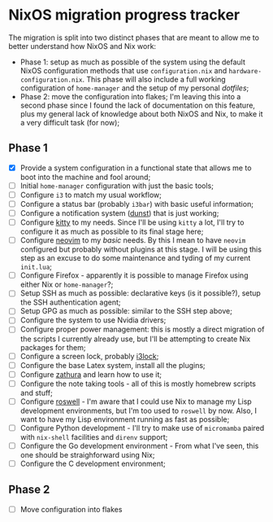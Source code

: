 # NixOS migration progress tracker

The migration is split into two distinct phases that are meant to allow me to
better understand how NixOS and Nix work:

- Phase 1: setup as much as possible of the system using the default NixOS
  configuration methods that use `configuration.nix` and `hardware-configuration.nix`.
  This phase will also include a full working configuration of `home-manager` and the
  setup of my personal _dotfiles_;
- Phase 2: move the configuration into flakes; I'm leaving this into a second phase
  since I found the lack of documentation on this feature, plus my general lack of
  knowledge about both NixOS and Nix, to make it a very difficult task (for now);

## Phase 1

- [x] Provide a system configuration in a functional state that allows me to boot
      into the machine and fool around;
- [ ] Initial `home-manager` configuration with just the basic tools;
- [ ] Configure `i3` to match my usual workflow;
- [ ] Configure a status bar (probably `i3bar`) with basic useful information;
- [ ] Configure a notification system ([dunst](https://github.com/dunst-project/dunst)) that is
      just working;
- [ ] Configure [kitty](https://github.com/kovidgoyal/kitty) to my needs. Since I'll be using
      `kitty` a lot, I'll try to configure it as much as possible to its final stage here;
- [ ] Configure [neovim](https://github.com/neovim/neovim) to my *basic* needs. By this I mean
      to have `neovim` configured but probably without plugins at this stage. I will be using
      this step as an excuse to do some maintenance and tyding of my current `init.lua`;
- [ ] Configure Firefox - apparently it is possible to manage Firefox using either Nix or
      `home-manager`?;
- [ ] Setup SSH as much as possible: declarative keys (is it possible?), setup the SSH
      authentication agent;
- [ ] Setup GPG as much as possible: similar to the SSH step above;
- [ ] Configure the system to use Nvidia drivers;
- [ ] Configure proper power management: this is mostly a direct migration of the scripts I
      currently already use, but I'll be attempting to create Nix packages for them;
- [ ] Configure a screen lock, probably [i3lock](https://github.com/i3/i3lock);
- [ ] Configure the base Latex system, install all the plugins;
- [ ] Configure [zathura](https://github.com/pwmt/zathura) and learn how to use it;
- [ ] Configure the note taking tools - all of this is mostly homebrew scripts and stuff;
- [ ] Configure [roswell](https://github.com/roswell/roswell) - I'm aware that I could use
      Nix to manage my Lisp development environments, but I'm too used to `roswell` by now. Also,
      I want to have my Lisp environment running as fast as possible;
- [ ] Configure Python development - I'll try to make use of `micromamba` paired with `nix-shell`
      facilities and `direnv` support;
- [ ] Configure the Go development environment - From what I've seen, this one should be
      straighforward using Nix;
- [ ] Configure the C development environment;

## Phase 2

- [ ] Move configuration into flakes
